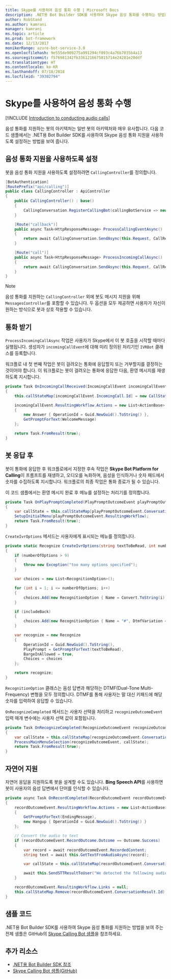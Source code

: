 ```yaml
---
title: Skype를 사용하여 음성 통화 수행 | Microsoft Docs
description: .NET용 Bot Builder SDK를 사용하여 Skype 음성 통화를 수행하는 방법을 살펴봅니다.
author: RobStand
ms.author: kamrani
manager: kamrani
ms.topic: article
ms.prod: bot-framework
ms.date: 12/13/2017
monikerRange: azure-bot-service-3.0
ms.openlocfilehash: 9e555de909275a991294cf093c4a76b7035b4a13
ms.sourcegitcommit: f576981342fb3361216675815714e24281e20ddf
ms.translationtype: HT
ms.contentlocale: ko-KR
ms.lasthandoff: 07/18/2018
ms.locfileid: "39302794"
---
```

# <a name="conduct-audio-calls-with-skype"></a>Skype를 사용하여 음성 통화 수행

[!INCLUDE [Introduction to conducting audio calls](../includes/snippet-audio-call-intro.md)]

음성 통화를 지원하는 봇의 아키텍처는 일반 봇의 아키텍처와 매우 유사합니다. 다음 코드 샘플에서는 .NET용 Bot Builder SDK를 사용하여 Skype 음성 통화 지원을 사용하도록 설정하는 방법을 보여 줍니다. 

## <a name="enable-support-for-audio-calls"></a>음성 통화 지원을 사용하도록 설정

봇을 음성 통화 지원을 사용하도록 설정하려면 `CallingController`를 정의합니다.

```cs
[BotAuthentication]
[RoutePrefix("api/calling")]
public class CallingController : ApiController
{
    public CallingController() : base()
    {
        CallingConversation.RegisterCallingBot(callingBotService => new IVRBot(callingBotService));
    }

    [Route("callback")]
    public async Task<HttpResponseMessage> ProcessCallingEventAsync()
    {
        return await CallingConversation.SendAsync(this.Request, CallRequestType.CallingEvent);
    }

    [Route("call")]
    public async Task<HttpResponseMessage> ProcessIncomingCallAsync()
    {
        return await CallingConversation.SendAsync(this.Request, CallRequestType.IncomingCall);
    }
}
```

> [!NOTE]
> 음성 통화를 지원하는 `CallingController` 외에 봇도 메시지 지원을 위해 `MessagesController`를 포함할 수 있습니다. 두 옵션을 모두 제공하면 사용자가 자신이 원하는 방식으로 봇과 상호 작용할 수 있습니다. <!-- docs on MessagesController are where? -->

##  <a name="answer-the-call"></a>통화 받기

`ProcessIncomingCallAsync` 작업은 사용자가 Skype에서 이 봇 호출을 시작할 때마다 실행됩니다.
생성자가 `incomingCallEvent`에 대해 미리 정의된 처리기인 `IVRBot` 클래스를 등록합니다.

워크플로 내 첫 번째 작업은 봇이 걸려오는 통화에 응답할지 또는 거부할지를 결정하는 것이어야 합니다. 이 워크플로는 봇이 걸려오는 통화에 응답한 다음, 환영 메시지를 재생하도록 지시합니다. 

```cs
private Task OnIncomingCallReceived(IncomingCallEvent incomingCallEvent)
{
    this.callStateMap[incomingCallEvent.IncomingCall.Id] = new CallState(incomingCallEvent.IncomingCall.Participants);

    incomingCallEvent.ResultingWorkflow.Actions = new List<ActionBase>
    {
        new Answer { OperationId = Guid.NewGuid().ToString() },
        GetPromptForText(WelcomeMessage)
    };

    return Task.FromResult(true);
}
```

## <a name="after-the-bot-answers"></a>봇 응답 후

봇이 통화에 응답한 후 워크플로에서 지정한 후속 작업은 **Skype Bot Platform for Calling**이 프롬프트를 재생하고, 오디오를 녹화하며, 음성을 인식하거나 숫자 패드에서 숫자를 수집하도록 지시합니다. 워크플로의 최종 작업은 통화 종료가 될 수 있습니다. 

이 코드 샘플에서는 환영 메시지 완료 후 메뉴를 설정하는 처리기를 정의합니다.

```cs
private Task OnPlayPromptCompleted(PlayPromptOutcomeEvent playPromptOutcomeEvent)
{
    var callState = this.callStateMap[playPromptOutcomeEvent.ConversationResult.Id];
    SetupInitialMenu(playPromptOutcomeEvent.ResultingWorkflow);
    return Task.FromResult(true);
}
```

`CreateIvrOptions` 메서드는 사용자에게 표시되는 메뉴를 정의합니다.

```cs
private static Recognize CreateIvrOptions(string textToBeRead, int numberOfOptions, bool includeBack)
{
    if (numberOfOptions > 9)
    {
        throw new Exception("too many options specified");
    }

    var choices = new List<RecognitionOption>();

    for (int i = 1; i <= numberOfOptions; i++)
    {
        choices.Add(new RecognitionOption { Name = Convert.ToString(i), DtmfVariation = (char)('0' + i) });
    }

    if (includeBack)
    {
        choices.Add(new RecognitionOption { Name = "#", DtmfVariation = '#' });
    }

    var recognize = new Recognize
    {
        OperationId = Guid.NewGuid().ToString(),
        PlayPrompt = GetPromptForText(textToBeRead),
        BargeInAllowed = true,
        Choices = choices
    };

    return recognize;
}
```

`RecognitionOption` 클래스는 음성 답변과 해당하는 DTMF(Dual-Tone Multi-Frequency) 변형을 모두 정의합니다. DTMF를 통해 사용자는 말 대신 키패드에 해당 숫자를 입력하여 응답할 수 있습니다.

`OnRecognizeCompleted` 메서드는 사용자 선택을 처리하고 `recognizeOutcomeEvent` 입력 매개 변수에는 사용자 선택 값이 포함됩니다.

```cs
private Task OnRecognizeCompleted(RecognizeOutcomeEvent recognizeOutcomeEvent)
{
    var callState = this.callStateMap[recognizeOutcomeEvent.ConversationResult.Id];
    ProcessMainMenuSelection(recognizeOutcomeEvent, callState);
    return Task.FromResult(true);
}
```

## <a name="support-natural-language"></a>자연어 지원
자연어 응답을 지원하도록 봇을 설계할 수도 있습니다. **Bing Speech API**를 사용하면 봇이 사용자의 음성 답변에서 단어를 인식할 수 있습니다.

```cs
private async Task OnRecordCompleted(RecordOutcomeEvent recordOutcomeEvent)
{
    recordOutcomeEvent.ResultingWorkflow.Actions = new List<ActionBase>
    {
        GetPromptForText(EndingMessage),
        new Hangup { OperationId = Guid.NewGuid().ToString() }
    };

    // Convert the audio to text
    if (recordOutcomeEvent.RecordOutcome.Outcome == Outcome.Success)
    {
        var record = await recordOutcomeEvent.RecordedContent;
        string text = await this.GetTextFromAudioAsync(record);

        var callState = this.callStateMap[recordOutcomeEvent.ConversationResult.Id];

        await this.SendSTTResultToUser("We detected the following audio: " + text, callState.Participants);
    }

    recordOutcomeEvent.ResultingWorkflow.Links = null;
    this.callStateMap.Remove(recordOutcomeEvent.ConversationResult.Id);
}
```

## <a name="sample-code"></a>샘플 코드

.NET용 Bot Builder SDK를 사용하여 Skype 음성 통화를 지원하는 방법을 보여 주는 전체 샘플은 GitHub의 <a href="https://github.com/Microsoft/BotBuilder-Samples/tree/master/CSharp/skype-CallingBot" target="_blank">Skype Calling Bot 샘플</a>을 참조하세요.

## <a name="additional-resources"></a>추가 리소스

- <a href="/dotnet/api/?view=botbuilder-3.11.0" target="_blank">.NET용 Bot Builder SDK 참조</a>
- <a href="https://github.com/Microsoft/BotBuilder-Samples/tree/master/CSharp/skype-CallingBot" target="_blank">Skype Calling Bot 샘플(GitHub)</a>
